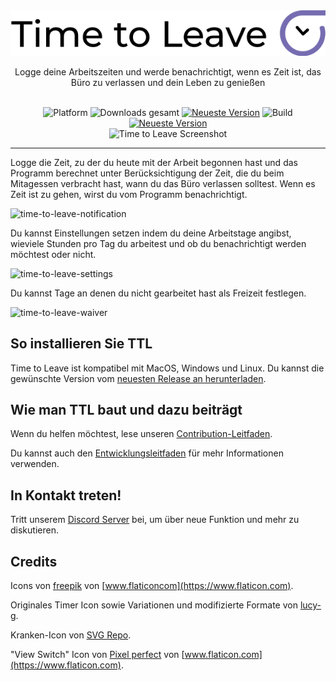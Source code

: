 <div align="center">
  <img src="../assets/timetoleave.png" alt="Time to Leave Logo">

  <p>Logge deine Arbeitszeiten und werde benachrichtigt, wenn es Zeit ist, das Büro zu verlassen und dein Leben zu genießen</p>

  <br/>

<img src="https://img.shields.io/badge/platforms-Windows%20%7C%20MacOS%20%7C%20Linux-green" alt="Platform">
<img src="https://img.shields.io/github/downloads/thamara/time-to-leave/total" alt="Downloads gesamt">
<a href="https://github.com/thamara/time-to-leave/releases/tag/v.1.5.5"><img src="https://img.shields.io/github/v/release/thamara/time-to-leave" alt="Neueste Version"></a>
<img src="https://img.shields.io/github/workflow/status/thamara/time-to-leave/Code%20Coverage" alt="Build">
<a href="http://makeapullrequest.com/"><img src="https://img.shields.io/badge/PRs-welcome-purple" alt="Neueste Version"></a>

   <br/>

  <img src="https://user-images.githubusercontent.com/3754225/94519528-4e549900-0248-11eb-8872-b6fb2d47f43c.jpg" alt="Time to Leave Screenshot">

  <br/>

</div>

---

Logge die Zeit, zu der du heute mit der Arbeit begonnen hast und das Programm berechnet unter Berücksichtigung der Zeit, die du beim Mitagessen verbracht hast, wann du das Büro verlassen solltest. Wenn es Zeit ist zu gehen, wirst du vom Programm benachrichtigt.

![time-to-leave-notification](https://user-images.githubusercontent.com/3754225/94519526-4dbc0280-0248-11eb-9738-ffae936cfa4a.jpg)

Du kannst Einstellungen setzen indem du deine Arbeitstage angibst, wieviele Stunden pro Tag du arbeitest und ob du benachrichtigt werden möchtest oder nicht.

![time-to-leave-settings](https://user-images.githubusercontent.com/3754225/94519531-4eed2f80-0248-11eb-9303-78f9abe69201.jpg)

Du kannst Tage an denen du nicht gearbeitet hast als Freizeit festlegen.

![time-to-leave-waiver](https://user-images.githubusercontent.com/3754225/94762058-4e79a380-03c4-11eb-8f28-1c480dbf8b5c.png)

## So installieren Sie TTL

Time to Leave ist kompatibel mit MacOS, Windows und Linux. Du kannst die gewünschte Version vom [neuesten Release an herunterladen](https://github.com/thamara/time-to-leave/releases/tag/v.1.5.5).

## Wie man TTL baut und dazu beiträgt

Wenn du helfen möchtest, lese unseren [Contribution-Leitfaden](../CONTRIBUTING.md).

Du kannst auch den [Entwicklungsleitfaden](../DEVELOPMENT.md) für mehr Informationen verwenden.

## In Kontakt treten!

Tritt unserem [Discord Server](https://discord.gg/P3KkEF5) bei, um über neue Funktion und mehr zu diskutieren.

## Credits

Icons von [freepik](https://www.flaticon.com/authors/freepik) von [www.flaticoncom](https://www.flaticon.com).

Originales Timer Icon sowie Variationen und modifizierte Formate von [lucy-g](https://icon-icons.com/icon/timer/121243).

Kranken-Icon von [SVG Repo](https://www.svgrepo.com/svg/271898/sick).

"View Switch" Icon von [Pixel perfect](https://www.flaticon.com/authors/pixel-perfect) von [www.flaticon.com](https://www.flaticon.com).
